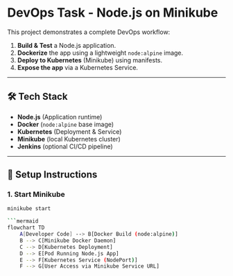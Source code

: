 # DevOps Task - Node.js on Minikube

This project demonstrates a complete DevOps workflow:
1. **Build & Test** a Node.js application.
2. **Dockerize** the app using a lightweight `node:alpine` image.
3. **Deploy to Kubernetes** (Minikube) using manifests.
4. **Expose the app** via a Kubernetes Service.

---

## 🛠 Tech Stack
- **Node.js** (Application runtime)
- **Docker** (`node:alpine` base image)
- **Kubernetes** (Deployment & Service)
- **Minikube** (local Kubernetes cluster)
- **Jenkins** (optional CI/CD pipeline)

---

## 🚀 Setup Instructions

### 1. Start Minikube
```bash
minikube start

```mermaid 
flowchart TD
    A[Developer Code] --> B[Docker Build (node:alpine)]
    B --> C[Minikube Docker Daemon]
    C --> D[Kubernetes Deployment]
    D --> E[Pod Running Node.js App]
    E --> F[Kubernetes Service (NodePort)]
    F --> G[User Access via Minikube Service URL]
